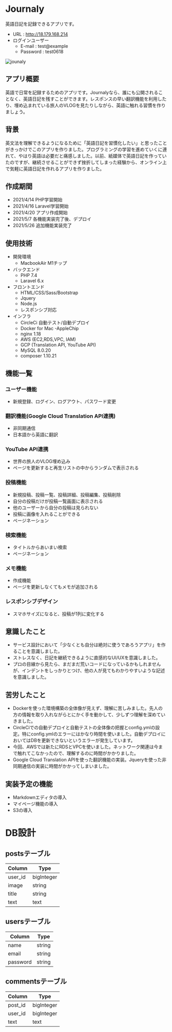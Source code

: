 # Journaly
英語日記を記録できるアプリです。

* URL : http://18.179.168.214
* ログインユーザー
  * E-mail : test@example
  * Password : test0618

![jounaly](https://user-images.githubusercontent.com/76641435/117591800-09df9300-b171-11eb-8cfb-07b9c145ac28.png)

## アプリ概要
英語で日常を記録するためのアプリです。Journalyなら、誰にも公開されることなく、英語日記を残すことができます。レスポンスの早い翻訳機能を利用したり、埋め込まれている旅人のVLOGを見たりしながら、英語に触れる習慣を作りましょう。

## 背景
英文法を理解できるようになるために「英語日記を習慣化したい」と思ったことがきっかけでこのアプリを作りました。プログラミングの学習を進めていくに連れて、やはり英語は必要だと痛感しました。以前、紙媒体で英語日記を作っていたのですが、継続させることができず挫折してしまった経験から、オンライン上で気軽に英語日記を作れるアプリを作りました。


## 作成期間
* 2021/4/14 PHP学習開始
* 2021/4/16 Laravel学習開始 
* 2021/4/20 アプリ作成開始
* 2021/5/7  各機能実装完了後、デプロイ
* 2021/5/26 追加機能実装完了

## 使用技術
* 開発環境
  * MacbookAir M1チップ
* バックエンド
  * PHP 7.4
  * Laravel 6.x
* フロントエンド
  * HTML/CSS/Sass/Bootstrap
  * Jquery
  * Node.js
  * レスポンシブ対応
* インフラ
  * CircleCi 自動テスト/自動デプロイ
  * Docker for Mac -AppleChip
  * nginx 1.18
  * AWS (EC2,RDS,VPC, IAM)
  * GCP (Translation API, YouTube API)
  * MySQL 8.0.20
  * composer 1.10.21

## 機能一覧
### ユーザー機能
* 新規登録、ログイン、ログアウト、パスワード変更
### 翻訳機能(Google Cloud Translation API連携)
* 非同期通信
* 日本語から英語に翻訳
### YouTube API連携
* 世界の旅人のVLOG埋め込み
* ページを更新すると再生リストの中からランダムで表示される
### 投稿機能
* 新規投稿、投稿一覧、投稿詳細、投稿編集、投稿削除
* 自分の投稿だけが投稿一覧画面に表示される
* 他のユーザーから自分の投稿は見られない
* 投稿に画像を入れることができる
* ページネーション
### 検索機能
* タイトルからあいまい検索
* ページネーション
### メモ機能
* 作成機能
* ページを更新しなくてもメモが追加される
### レスポンシブデザイン
* スマホサイズになると、投稿が1列に変化する


## 意識したこと
* サービス設計において「少なくとも自分は絶対に使うであろうアプリ」を作ることを意識しました。
* ストレスなく、日記を継続できるように直感的なUI/UXを意識しました。
* プロの目線から見たら、まだまだ荒いコードになっているかもしれませんが、インデントをしっかりとつけ、他の人が見てもわかりやすいような記述を意識しました。

## 苦労したこと
* Dockerを使った環境構築の全体像が見えず、理解に苦しみました。先人の方の情報を取り入れながらとにかく手を動かして、少しずつ理解を深めていきました。
* CircleCiでの自動デプロイと自動テストの全体像の把握とconfig.ymlの設定。特にconfig.ymlのエラーにはかなり時間を使いました。自動デプロイにおいてはDBを更新できないというエラーが発生しています。
* 今回、AWSでは新たにRDSとVPCを使いました。ネットワーク関連は今まで触れてこなかったので、理解するのに時間がかかりました。
* Google Cloud Translation APIを使った翻訳機能の実装。Jqueryを使った非同期通信の実装に時間がかかってしまいました。


## 実装予定の機能
* Markdownエディタの導入
* マイページ機能の導入
* S3の導入

# DB設計
## postsテーブル

| Column             | Type        |
| ------------------ | ----------- |
| user_id            | bigInteger  |
| image              | string      |
| title              | string      |
| text               | text        |



## usersテーブル

| Column             | Type        |
| ------------------ | ----------- |
| name               | string      |
| email              | string      |
| password           | string      |



## commentsテーブル

| Column             | Type        |
| ------------------ | ----------- |
| post_id            | bigInteger  |
| user_id            | bigInteger  |
| text               | text        |
